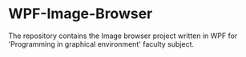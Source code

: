 # WPF-Image-Browser
The repository contains the Image browser project written in WPF for 'Programming in graphical environment' faculty subject.
